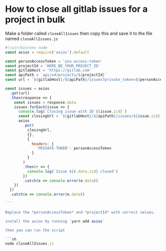 # How to close all gitlab issues for a project in bulk

Make a folder called `closeAllIssues` then copy this and save it to the file named `closeAllIssues.js`

````js
#!/usr/bin/env node
const axios = require('axios').default

const personAccessToken = 'you-access-token'
const projectId = 'HERE_BE_YOUR_PROJECT_ID'
const gitlabHost = 'https://gitlab.com'
const apiPath = `api/v4/projects/${projectId}`
const url = `${gitlabHost}/${apiPath}/issues?private_token=${personAccessToken}&per_page=100&state=opened`

const issues = axios
  .get(url)
  .then(response => {
    const issues = response.data
    issues.forEach(issue => {
      console.log(`Closing issue with ID ${issue.iid}`)
      const closingUrl = `${gitlabHost}/${apiPath}/issues/${issue.iid}?state_event=close`
      axios
        .put(
          closingUrl,
          {},
          {
            headers: {
              'PRIVATE-TOKEN': personAccessToken
            }
          }
        )
        .then(r => {
          console.log(`Issue ${r.data.iid} closed`)
        })
        .catch(e => console.error(e.data))
    })
  })
  .catch(e => console.error(e.data))

```

Replace the *personAccessToken* and *projectId* with correct values.

install the axios by running `yarn add axios`

then you can run the script

```sh
node closeAllIssues.js
````
